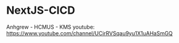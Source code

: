 # NextJS-CICD
Anhgrew - HCMUS - KMS
youtube: https://www.youtube.com/channel/UCirRVSqau9yu1X1uAHaSmGQ

